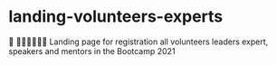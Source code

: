 # landing-volunteers-experts
🦾 👩🏻‍🏫👨🏼‍🏫 Landing page for registration all volunteers leaders expert, speakers and mentors in the Bootcamp 2021
